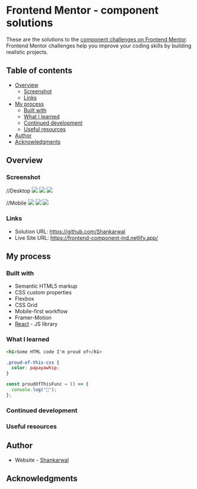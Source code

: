 # Frontend Mentor - component solutions

These are the solutions to the [component challenges on Frontend Mentor](https://www.frontendmentor.io/challenges). Frontend Mentor challenges help you improve your coding skills by building realistic projects.

## Table of contents

- [Overview](#overview)
  - [Screenshot](#screenshot)
  - [Links](#links)
- [My process](#my-process)
  - [Built with](#built-with)
  - [What I learned](#what-i-learned)
  - [Continued development](#continued-development)
  - [Useful resources](#useful-resources)
- [Author](#author)
- [Acknowledgments](#acknowledgments)

## Overview

### Screenshot

//Desktop
![](/public/Screenshot.png)
![](/public/Card_desk_Screenshot.png)
![](/public/Rating_desk_Screenshot.png)

//Mobile
![](/public/Screenshot_mobile.png)
![](/public/Card_mob_Screenshot.png)
![](/public/Rating_mob_Screenshot.png)

### Links

- Solution URL: https://github.com/Shankarwal
- Live Site URL: https://frontend-component-ind.netlify.app/

## My process

### Built with

- Semantic HTML5 markup
- CSS custom properties
- Flexbox
- CSS Grid
- Mobile-first workflow
- Framer-Motion
- [React](https://reactjs.org/) - JS library

### What I learned

```html
<h1>Some HTML code I'm proud of</h1>
```

```css
.proud-of-this-css {
  color: papayawhip;
}
```

```js
const proudOfThisFunc = () => {
  console.log("🎉");
};
```

### Continued development

### Useful resources

## Author

- Website - [Shankarwal](https://github.com/Shankarwal)

## Acknowledgments
